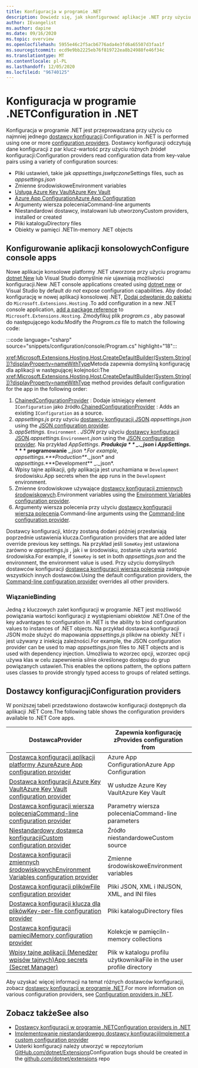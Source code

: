 ```yaml
---
title: Konfiguracja w programie .NET
description: Dowiedz się, jak skonfigurować aplikacje .NET przy użyciu interfejsu API konfiguracji.
author: IEvangelist
ms.author: dapine
ms.date: 09/16/2020
ms.topic: overview
ms.openlocfilehash: 5955e46c2f5acb6776ada4e3fd6a65507d3faa1f
ms.sourcegitcommit: ecd9e9bb2225eb76f819722ea8b24988fe46f34c
ms.translationtype: MT
ms.contentlocale: pl-PL
ms.lasthandoff: 12/05/2020
ms.locfileid: "96740125"
---
```

# <a name="configuration-in-net"></a><span data-ttu-id="721ca-103">Konfiguracja w programie .NET</span><span class="sxs-lookup"><span data-stu-id="721ca-103">Configuration in .NET</span></span>

<span data-ttu-id="721ca-104">Konfiguracja w programie .NET jest przeprowadzana przy użyciu co najmniej jednego [dostawcy konfiguracji](#configuration-providers).</span><span class="sxs-lookup"><span data-stu-id="721ca-104">Configuration in .NET is performed using one or more [configuration providers](#configuration-providers).</span></span> <span data-ttu-id="721ca-105">Dostawcy konfiguracji odczytują dane konfiguracji z par klucz-wartość przy użyciu różnych źródeł konfiguracji:</span><span class="sxs-lookup"><span data-stu-id="721ca-105">Configuration providers read configuration data from key-value pairs using a variety of configuration sources:</span></span>

- <span data-ttu-id="721ca-106">Pliki ustawień, takie jak *appsettings.jswłączone*</span><span class="sxs-lookup"><span data-stu-id="721ca-106">Settings files, such as *appsettings.json*</span></span>
- <span data-ttu-id="721ca-107">Zmienne środowiskowe</span><span class="sxs-lookup"><span data-stu-id="721ca-107">Environment variables</span></span>
- [<span data-ttu-id="721ca-108">Usługa Azure Key Vault</span><span class="sxs-lookup"><span data-stu-id="721ca-108">Azure Key Vault</span></span>](/azure/key-vault/general/overview)
- [<span data-ttu-id="721ca-109">Azure App Configuration</span><span class="sxs-lookup"><span data-stu-id="721ca-109">Azure App Configuration</span></span>](/azure/azure-app-configuration/overview)
- <span data-ttu-id="721ca-110">Argumenty wiersza polecenia</span><span class="sxs-lookup"><span data-stu-id="721ca-110">Command-line arguments</span></span>
- <span data-ttu-id="721ca-111">Niestandardowi dostawcy, instalowani lub utworzony</span><span class="sxs-lookup"><span data-stu-id="721ca-111">Custom providers, installed or created</span></span>
- <span data-ttu-id="721ca-112">Pliki katalogu</span><span class="sxs-lookup"><span data-stu-id="721ca-112">Directory files</span></span>
- <span data-ttu-id="721ca-113">Obiekty w pamięci .NET</span><span class="sxs-lookup"><span data-stu-id="721ca-113">In-memory .NET objects</span></span>

## <a name="configure-console-apps"></a><span data-ttu-id="721ca-114">Konfigurowanie aplikacji konsolowych</span><span class="sxs-lookup"><span data-stu-id="721ca-114">Configure console apps</span></span>

<span data-ttu-id="721ca-115">Nowe aplikacje konsolowe platformy .NET utworzone przy użyciu programu [dotnet New](../tools/dotnet-new.md) lub Visual Studio domyślnie *nie* ujawniają możliwości konfiguracji.</span><span class="sxs-lookup"><span data-stu-id="721ca-115">New .NET console applications created using [dotnet new](../tools/dotnet-new.md) or Visual Studio by default *do not* expose configuration capabilities.</span></span> <span data-ttu-id="721ca-116">Aby dodać konfigurację w nowej aplikacji konsolowej .NET, [Dodaj odwołanie do pakietu](../tools/dotnet-add-package.md) do `Microsoft.Extensions.Hosting` .</span><span class="sxs-lookup"><span data-stu-id="721ca-116">To add configuration in a new .NET console application, [add a package reference](../tools/dotnet-add-package.md) to `Microsoft.Extensions.Hosting`.</span></span> <span data-ttu-id="721ca-117">Zmodyfikuj plik *program.cs* , aby pasował do następującego kodu:</span><span class="sxs-lookup"><span data-stu-id="721ca-117">Modify the *Program.cs* file to match the following code:</span></span>

:::code language="csharp" source="snippets/configuration/console/Program.cs" highlight="18":::

<span data-ttu-id="721ca-118"><xref:Microsoft.Extensions.Hosting.Host.CreateDefaultBuilder(System.String[])?displayProperty=nameWithType>Metoda zapewnia domyślną konfigurację dla aplikacji w następującej kolejności:</span><span class="sxs-lookup"><span data-stu-id="721ca-118">The <xref:Microsoft.Extensions.Hosting.Host.CreateDefaultBuilder(System.String[])?displayProperty=nameWithType> method provides default configuration for the app in the following order:</span></span>

1. <span data-ttu-id="721ca-119">[ChainedConfigurationProvider](xref:Microsoft.Extensions.Configuration.ChainedConfigurationSource) : Dodaje istniejący element `IConfiguration` jako źródło.</span><span class="sxs-lookup"><span data-stu-id="721ca-119">[ChainedConfigurationProvider](xref:Microsoft.Extensions.Configuration.ChainedConfigurationSource) : Adds an existing `IConfiguration` as a source.</span></span>
1. <span data-ttu-id="721ca-120">*appsettings.js* przy użyciu [dostawcy konfiguracji JSON](configuration-providers.md#file-configuration-provider).</span><span class="sxs-lookup"><span data-stu-id="721ca-120">*appsettings.json* using the [JSON configuration provider](configuration-providers.md#file-configuration-provider).</span></span>
1. <span data-ttu-id="721ca-121">*appSettings.* `Environment` *. JSON* przy użyciu [dostawcy konfiguracji JSON](configuration-providers.md#file-configuration-provider).</span><span class="sxs-lookup"><span data-stu-id="721ca-121">*appsettings.*`Environment`*.json* using the [JSON configuration provider](configuration-providers.md#file-configuration-provider).</span></span> <span data-ttu-id="721ca-122">Na przykład *AppSettings*. ***Produkcja \* \* _._json* i *AppSettings*. \* \* \* programowanie** _._json \*.</span><span class="sxs-lookup"><span data-stu-id="721ca-122">For example, *appsettings*.***Production\*\*_._json* and *appsettings*.\*\*\*Development** _._json\*.</span></span>
1. <span data-ttu-id="721ca-123">Wpisy tajne aplikacji, gdy aplikacja jest uruchamiana w `Development` środowisku.</span><span class="sxs-lookup"><span data-stu-id="721ca-123">App secrets when the app runs in the `Development` environment.</span></span>
1. <span data-ttu-id="721ca-124">Zmienne środowiskowe używające [dostawcy konfiguracji zmiennych środowiskowych](configuration-providers.md#environment-variable-configuration-provider).</span><span class="sxs-lookup"><span data-stu-id="721ca-124">Environment variables using the [Environment Variables configuration provider](configuration-providers.md#environment-variable-configuration-provider).</span></span>
1. <span data-ttu-id="721ca-125">Argumenty wiersza polecenia przy użyciu [dostawcy konfiguracji wiersza polecenia](configuration-providers.md#command-line-configuration-provider).</span><span class="sxs-lookup"><span data-stu-id="721ca-125">Command-line arguments using the [Command-line configuration provider](configuration-providers.md#command-line-configuration-provider).</span></span>

<span data-ttu-id="721ca-126">Dostawcy konfiguracji, którzy zostaną dodani później przesłaniają poprzednie ustawienia klucza.</span><span class="sxs-lookup"><span data-stu-id="721ca-126">Configuration providers that are added later override previous key settings.</span></span> <span data-ttu-id="721ca-127">Na przykład jeśli `SomeKey` jest ustawiona zarówno w *appsettings.js* , jak i w środowisku, zostanie użyta wartość środowiska.</span><span class="sxs-lookup"><span data-stu-id="721ca-127">For example, if `SomeKey` is set in both *appsettings.json* and the environment, the environment value is used.</span></span> <span data-ttu-id="721ca-128">Przy użyciu domyślnych dostawców konfiguracji [dostawca konfiguracji wiersza polecenia](configuration-providers.md#command-line-configuration-provider) zastępuje wszystkich innych dostawców.</span><span class="sxs-lookup"><span data-stu-id="721ca-128">Using the default configuration providers, the [Command-line configuration provider](configuration-providers.md#command-line-configuration-provider) overrides all other providers.</span></span>

### <a name="binding"></a><span data-ttu-id="721ca-129">Wiązanie</span><span class="sxs-lookup"><span data-stu-id="721ca-129">Binding</span></span>

<span data-ttu-id="721ca-130">Jedną z kluczowych zalet konfiguracji w programie .NET jest możliwość powiązania wartości konfiguracji z wystąpieniami obiektów .NET.</span><span class="sxs-lookup"><span data-stu-id="721ca-130">One of the key advantages to configuration in .NET is the ability to bind configuration values to instances of .NET objects.</span></span> <span data-ttu-id="721ca-131">Na przykład dostawca konfiguracji JSON może służyć do mapowania *appsettings.js* plików na obiekty .NET i jest używany z iniekcją zależności.</span><span class="sxs-lookup"><span data-stu-id="721ca-131">For example, the JSON configuration provider can be used to map *appsettings.json* files to .NET objects and is used with dependency injection.</span></span> <span data-ttu-id="721ca-132">Umożliwia to wzorzec opcji, wzorzec opcji używa klas w celu zapewnienia silnie określonego dostępu do grup powiązanych ustawień.</span><span class="sxs-lookup"><span data-stu-id="721ca-132">This enables the options pattern, the options pattern uses classes to provide strongly typed access to groups of related settings.</span></span>

## <a name="configuration-providers"></a><span data-ttu-id="721ca-133">Dostawcy konfiguracji</span><span class="sxs-lookup"><span data-stu-id="721ca-133">Configuration providers</span></span>

<span data-ttu-id="721ca-134">W poniższej tabeli przedstawiono dostawców konfiguracji dostępnych dla aplikacji .NET Core.</span><span class="sxs-lookup"><span data-stu-id="721ca-134">The following table shows the configuration providers available to .NET Core apps.</span></span>

| <span data-ttu-id="721ca-135">Dostawca</span><span class="sxs-lookup"><span data-stu-id="721ca-135">Provider</span></span>                                                                                                               | <span data-ttu-id="721ca-136">Zapewnia konfigurację z</span><span class="sxs-lookup"><span data-stu-id="721ca-136">Provides configuration from</span></span>        |
|------------------------------------------------------------------------------------------------------------------------|------------------------------------|
| [<span data-ttu-id="721ca-137">Dostawca konfiguracji aplikacji platformy Azure</span><span class="sxs-lookup"><span data-stu-id="721ca-137">Azure App configuration provider</span></span>](/azure/azure-app-configuration/quickstart-aspnet-core-app)                          | <span data-ttu-id="721ca-138">Azure App Configuration</span><span class="sxs-lookup"><span data-stu-id="721ca-138">Azure App Configuration</span></span>            |
| [<span data-ttu-id="721ca-139">Dostawca konfiguracji Azure Key Vault</span><span class="sxs-lookup"><span data-stu-id="721ca-139">Azure Key Vault configuration provider</span></span>](/azure/key-vault/general/tutorial-net-virtual-machine)                        | <span data-ttu-id="721ca-140">W usłudze Azure Key Vault</span><span class="sxs-lookup"><span data-stu-id="721ca-140">Azure Key Vault</span></span>                    |
| [<span data-ttu-id="721ca-141">Dostawca konfiguracji wiersza polecenia</span><span class="sxs-lookup"><span data-stu-id="721ca-141">Command-line configuration provider</span></span>](configuration-providers.md#command-line-configuration-provider)                  | <span data-ttu-id="721ca-142">Parametry wiersza polecenia</span><span class="sxs-lookup"><span data-stu-id="721ca-142">Command-line parameters</span></span>            |
| [<span data-ttu-id="721ca-143">Niestandardowy dostawca konfiguracji</span><span class="sxs-lookup"><span data-stu-id="721ca-143">Custom configuration provider</span></span>](custom-configuration-provider.md)                                                      | <span data-ttu-id="721ca-144">Źródło niestandardowe</span><span class="sxs-lookup"><span data-stu-id="721ca-144">Custom source</span></span>                      |
| [<span data-ttu-id="721ca-145">Dostawca konfiguracji zmiennych środowiskowych</span><span class="sxs-lookup"><span data-stu-id="721ca-145">Environment Variables configuration provider</span></span>](configuration-providers.md#environment-variable-configuration-provider) | <span data-ttu-id="721ca-146">Zmienne środowiskowe</span><span class="sxs-lookup"><span data-stu-id="721ca-146">Environment variables</span></span>              |
| [<span data-ttu-id="721ca-147">Dostawca konfiguracji plików</span><span class="sxs-lookup"><span data-stu-id="721ca-147">File configuration provider</span></span>](configuration-providers.md#file-configuration-provider)                                  | <span data-ttu-id="721ca-148">Pliki JSON, XML i INI</span><span class="sxs-lookup"><span data-stu-id="721ca-148">JSON, XML, and INI files</span></span>           |
| [<span data-ttu-id="721ca-149">Dostawca konfiguracji klucza dla plików</span><span class="sxs-lookup"><span data-stu-id="721ca-149">Key-per-file configuration provider</span></span>](configuration-providers.md#key-per-file-configuration-provider)                  | <span data-ttu-id="721ca-150">Pliki katalogu</span><span class="sxs-lookup"><span data-stu-id="721ca-150">Directory files</span></span>                    |
| [<span data-ttu-id="721ca-151">Dostawca konfiguracji pamięci</span><span class="sxs-lookup"><span data-stu-id="721ca-151">Memory configuration provider</span></span>](configuration-providers.md#memory-configuration-provider)                              | <span data-ttu-id="721ca-152">Kolekcje w pamięci</span><span class="sxs-lookup"><span data-stu-id="721ca-152">In-memory collections</span></span>              |
| [<span data-ttu-id="721ca-153">Wpisy tajne aplikacji (Menedżer wpisów tajnych)</span><span class="sxs-lookup"><span data-stu-id="721ca-153">App secrets (Secret Manager)</span></span>](/aspnet/core/security/app-secrets)                                                      | <span data-ttu-id="721ca-154">Plik w katalogu profilu użytkownika</span><span class="sxs-lookup"><span data-stu-id="721ca-154">File in the user profile directory</span></span> |

<span data-ttu-id="721ca-155">Aby uzyskać więcej informacji na temat różnych dostawców konfiguracji, zobacz [dostawcy konfiguracji w programie .NET](configuration-providers.md).</span><span class="sxs-lookup"><span data-stu-id="721ca-155">For more information on various configuration providers, see [Configuration providers in .NET](configuration-providers.md).</span></span>

## <a name="see-also"></a><span data-ttu-id="721ca-156">Zobacz także</span><span class="sxs-lookup"><span data-stu-id="721ca-156">See also</span></span>

- [<span data-ttu-id="721ca-157">Dostawcy konfiguracji w programie .NET</span><span class="sxs-lookup"><span data-stu-id="721ca-157">Configuration providers in .NET</span></span>](configuration-providers.md)
- [<span data-ttu-id="721ca-158">Implementowanie niestandardowego dostawcy konfiguracji</span><span class="sxs-lookup"><span data-stu-id="721ca-158">Implement a custom configuration provider</span></span>](custom-configuration-provider.md)
- <span data-ttu-id="721ca-159">Usterki konfiguracji należy utworzyć w repozytorium [GitHub.com/dotnet/Extensions](https://github.com/dotnet/extensions/issues)</span><span class="sxs-lookup"><span data-stu-id="721ca-159">Configuration bugs should be created in the [github.com/dotnet/extensions](https://github.com/dotnet/extensions/issues) repo</span></span>
